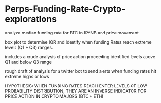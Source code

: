 # Perps-Funding-Rate-Crypto-explorations
analyze median funding rate for BTC in IPYNB and price movement 

box plot to determine IQR and identify when funding Rates reach extreme levels (Q1 +  Q3) ranges. 

includes a crude analysis of price action proceeding identified levels above Q1 and below Q3 range 

rough draft of analysis for a twitter bot to send alerts when funding rates hit extreme highs or lows




HYPOTHESIS: WHEN FUNDING RATES REACH ENTER LEVELS OF LOW PROBABILITY DISTRIBUTION, THEY ARE AN INVERSE INDICATOR FOR PRICE ACTION IN CRYPTO MAJORS (BTC + ETH)


